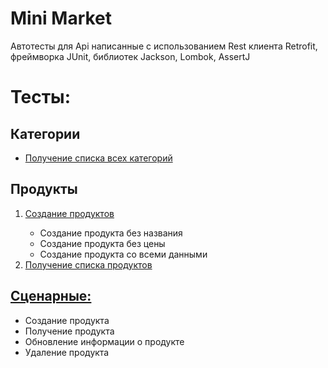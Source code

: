 # Mini Market
<p>Автотесты для Api написанные с использованием Rest клиента Retrofit, фреймворка JUnit, библиотек Jackson, Lombok, AssertJ </p>

<h1>Тесты:</h1>

<h2>Категории</h2>

<ul>
  <li><a href="https://github.com/Purvich/MiniMarketApiTest/blob/master/src/test/java/miniMarketTests/category/CategoryTest.java">Получение списка всех категорий<a/></li>
</ul>

<h2>Продукты</h2>

<ol>
  <li><a href="https://github.com/Purvich/MiniMarketApiTest/blob/master/src/test/java/miniMarketTests/product/createProduct/PositiveDataTest.java">Создание продуктов<a/></li>
    <ul>
      <li>Создание продукта без названия</li>
      <li>Создание продукта без цены</li>
      <li>Создание продукта со всеми данными</li>
  </ul>
  <li><a href="https://github.com/Purvich/MiniMarketApiTest/blob/master/src/test/java/miniMarketTests/product/getProduct/GetProductsTest.java">Получение списка продуктов</a></li>
</ol>



<h2><a href="https://github.com/Purvich/MiniMarketApiTest/blob/master/src/test/java/miniMarketTests/scenario/ProductEnd2EndTest.java">Сценарные:</a></h2>

<ul>
  <li>Создание продукта</li>
  <li>Получение продукта</li>
  <li>Обновление информации о продукте</li>
  <li>Удаление продукта</li>
</ul>
